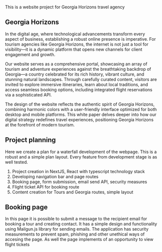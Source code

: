 This is a website project for Georgia Horizons travel agency

## Georgia Horizons

In the digital age, where technological advancements transform every aspect of business, establishing a robust online presence is imperative. For tourism agencies like Georgia Horizons, the internet is not just a tool for visibility—it is a dynamic platform that opens new channels for client engagement and growth.

Our website serves as a comprehensive portal, showcasing an array of tourism and adventure experiences against the breathtaking backdrop of Georgia—a country celebrated for its rich history, vibrant culture, and stunning natural landscapes. Through carefully curated content, visitors are invited to explore immersive itineraries, learn about local traditions, and access seamless booking options, including integrated flight reservations via a sophisticated API.

The design of the website reflects the authentic spirit of Georgia Horizons, combining harmonic colors with a user-friendly interface optimized for both desktop and mobile platforms. This white paper delves deeper into how our digital strategy redefines travel experiences, positioning Georgia Horizons at the forefront of modern tourism.  

## Project planning

Here we create a plan for a waterfall development of the webpage. This is a robust and a simple plan layout. Every feature from development stage is as well tested.

1. Project creation in NextJS, React with typescript technology stack
2. Developing navigation bar and page routes
3. Booking page, form submission, email send API, security measures
4. Flight ticket API for booking route
5. Content creation for Tours and Georgia routes, simple layout

## Booking page

In this page it is possible to submit a message to the recipient email for booking a tour and creating contact. It has a simple design and functionality using Mailgun.js library for sending emails. The application has security measurements to prevent spam, phishing and other unethical ways of accesing the page.
As well the page implements of an opportunity to view flight tickets
